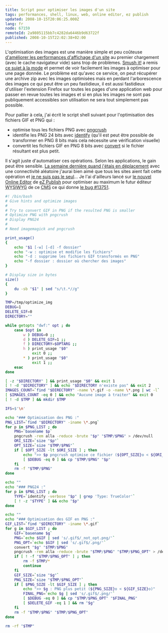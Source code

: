 ```yaml
---
title: Script pour optimiser les images d'un site
tags: performances, shell, linux, web, online editor, ez publish
updated: 2008-10-15T20:06:25.000Z
lang: fr
node: 67159
remoteId: 2a9805115bb7c4282da6446b9d63722f
published: 2008-10-15T22:02:38+02:00
---
```


L'optimisation des images est une manière simple et peu coûteuse [d'améliorer les performances d'affichage d'un site](/post/livre-high-performances-web-sites) au premier chargement (avec le cache navigateur vide) sans trop de problèmes. [Smush it!](http://www.smushit.com/) a remis [ce sujet à la mode](http://blog.alsacreations.com/2008/10/03/434-optimisez-vos-images-avec-smushit) et permet de voir facilement les images à optimiser pour une page donnée. Le problème est qu'avec ce service, on peut récupérer une archive zip avec les images optimisées mais en perdant l'arborescence des images ce qui peut être un peu fastidieux, il est aussi fastidieux d'utiliser l'extension Firefox sur toutes les pages d'une application web pour passer en revue toutes les images et si en plus les images ne sont pas publiquement accessibles son utilisation ne sera tout simplement pas possible.


Pour pallier à cela, j'ai écrit le script shell suivant pour l'optimisation des fichiers GIF et PNG qui :

* optimise tous les fichiers PNG avec [pngcrush](http://pwet.fr/man/linux/commandes/pngcrush)
* identifie les PNG 24 bits avec [identify](http://pwet.fr/man/linux/commandes/identify) (qu'il est peut être possible de transformer en PNG 8 bits mais cela nécessite une vérification visuelle)
* convertit les fichiers GIF en PNG 8 bits avec [convert](http://pwet.fr/man/linux/commandes/convert) si le fichier résultant est plus petit.


Il s'agit juste d'automatiser ces opérations. Selon les applications, le gain peut être sensible. [La semaine dernière quand j'étais en déplacement](/post/traverser-la-gare-saint-lazare-c-est-bon-pour-le-moral) avec une connectivité aléatoire j'aurai bien aimé que tous les sites aient fait cette opération et [je ne suis pas le seul](http://performance.survol.fr/2008/10/une-version-mobile-pour-les-pc-classiques/)... Je l'ai d'ailleurs lancé sur [le nouvel Online Editor](/post/the-new-online-editor-for-ez-publish-beta) de [eZ Publish](/tag/ez+publish) pour optimiser au maximum le futur éditeur <abbr title="What You See Is What You Get">WYSIWYG</abbr>  de ce <abbr title="Content Management System">CMS</abbr>  ce qui donne [le bug #13751](http://issues.ez.no/13751).

``` bash
#! /bin/bash
# Give hints and optimize images
#
# Try to convert GIF in PNG if the resulted PNG is smaller
# Optimize PNG with pngcrush
# Display PNG24
#
# Need imagemagick and pngcrush

print_usage()
{
    echo "$1 [-w] [-d] -f dossier"
    echo "-w : optimise et modifie les fichiers"
    echo "-d : supprime les fichiers GIF transformés en PNG"
    echo "-f dossier : dossier où chercher des images"
}

# Display size in bytes
size()
{
    du -sb "$1" | sed "s/\t.*//g"
}

TMP=/tmp/optimize_img
DEBUG=1
DELETE_GIF=0
DIRECTORY=""

while getopts "dwf:" opt ; do
    case $opt in
        w ) DEBUG=0 ;;
        d ) DELETE_GIF=1 ;;
        f ) DIRECTORY=$OPTARG ;;
        h ) print_usage "$0"
            exit 0 ;;
        * ) print_usage "$0"
            exit 1 ;;
    esac
done

[ -z "$DIRECTORY" ] && print_usage "$0" && exit 1
[ ! -d "$DIRECTORY" ] && echo "$DIRECTORY n'existe pas" && exit 2
IMAGES_COUNT=`find "$DIRECTORY" -name \*.gif -o -name \*.png | wc -l`
[ $IMAGES_COUNT -eq 0 ] && echo "Aucune image à traiter" && exit 0
[ ! -d $TMP ] && mkdir $TMP

IFS=$'\n'

echo "### Optimisation des PNG :"
PNG_LIST=`find "$DIRECTORY" -iname \*.png`
for p in $PNG_LIST ; do
    PNG=`basename $p`
    pngcrush -rem alla -reduce -brute "$p" "$TMP/$PNG" > /dev/null
    ORI_SIZE=`size "$p"`
    OPT_SIZE=`size "$TMP/$PNG"`
    if [ $OPT_SIZE -lt $ORI_SIZE ] ; then
        echo ">> $p pngcrush optimise ce fichier (${OPT_SIZE}o < ${ORI_SIZE}o)"
        [ $DEBUG -eq 0 ] && cp "$TMP/$PNG" "$p"
    fi
    rm -f "$TMP/$PNG"
done

echo ""
echo "### PNG24 :"
for p in $PNG_LIST ; do
    TYPE=`identify -verbose "$p" | grep 'Type: TrueColor'`
    [ ! -z "$TYPE" ] && echo "$p"
done

echo ""
echo "### Optimisation des GIF en PNG :"
GIF_LIST=`find "$DIRECTORY" -iname \*.gif`
for g in $GIF_LIST ; do
    GIF=`basename $g`
    PNG=`echo $GIF | sed 's/.gif$/_not_opt.png/'`
    PNG_OPT=`echo $GIF | sed 's/.gif$/.png/'`
    convert "$g" "$TMP/$PNG"
    pngcrush -rem alla -reduce -brute "$TMP/$PNG" "$TMP/$PNG_OPT" > /dev/null
    if [ ! -f "$TMP/$PNG_OPT" ] ; then
        rm -f $TMP/*
        continue
    fi
    GIF_SIZE=`size "$g"`
    PNG_SIZE=`size "$TMP/$PNG_OPT"`
    if [ $PNG_SIZE -lt $GIF_SIZE ] ; then
        echo ">> $g : PNG plus petit (${PNG_SIZE}o < ${GIF_SIZE}o)"
        FINAL_PNG=`echo $g | sed 's/.gif$/.png/'`
        [ $DEBUG -eq 0 ] && cp "$TMP/$PNG_OPT" "$FINAL_PNG"
        [ $DELETE_GIF -eq 1 ] && rm "$g"
    fi
    rm -f "$TMP/$PNG" "$TMP/$PNG_OPT"
done

rm -rf "$TMP"

```

